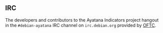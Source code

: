 <!--
.. title: Contact
.. slug: contact
.. date: 2018-01-19 11:33:28 UTC
.. tags: 
.. category: 
.. link: 
.. description: How to contact the Ayatana Indicators developers
.. type: text
.. author: Martin Wimpress
-->

## IRC

The developers and contributors to the Ayatana Indicators project hangout in 
the `#debian-ayatana` IRC channel on `irc.debian.org` provided by [OFTC](https://www.oftc.net/).
